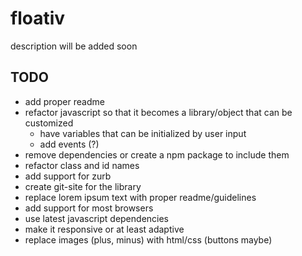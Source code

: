 # floativ
description will be added soon

## TODO ##
- add proper readme
- refactor javascript so that it becomes a library/object that can be customized
  - have variables that can be initialized by user input
  - add events (?)
- remove dependencies or create a npm package to include them
- refactor class and id names
- add support for zurb
- create git-site for the library
- replace lorem ipsum text with proper readme/guidelines
- add support for most browsers
- use latest javascript dependencies
- make it responsive or at least adaptive
- replace images (plus, minus) with html/css (buttons maybe)

